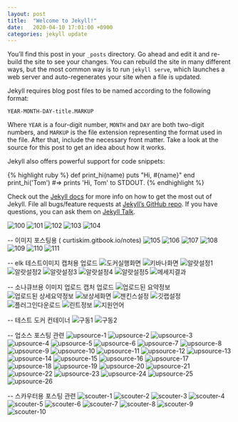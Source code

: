```yaml
---
layout: post
title:  "Welcome to Jekyll!"
date:   2020-04-10 17:01:00 +0900
categories: jekyll update
---
```

You’ll find this post in your `_posts` directory. Go ahead and edit it and re-build the site to see your changes. You can rebuild the site in many different ways, but the most common way is to run `jekyll serve`, which launches a web server and auto-regenerates your site when a file is updated.

Jekyll requires blog post files to be named according to the following format:

`YEAR-MONTH-DAY-title.MARKUP`

Where `YEAR` is a four-digit number, `MONTH` and `DAY` are both two-digit numbers, and `MARKUP` is the file extension representing the format used in the file. After that, include the necessary front matter. Take a look at the source for this post to get an idea about how it works.

Jekyll also offers powerful support for code snippets:

{% highlight ruby %}
def print_hi(name)
  puts "Hi, #{name}"
end
print_hi('Tom')
#=> prints 'Hi, Tom' to STDOUT.
{% endhighlight %}

Check out the [Jekyll docs][jekyll-docs] for more info on how to get the most out of Jekyll. File all bugs/feature requests at [Jekyll’s GitHub repo][jekyll-gh]. If you have questions, you can ask them on [Jekyll Talk][jekyll-talk].

[jekyll-docs]: https://jekyllrb.com/docs/home
[jekyll-gh]:   https://github.com/jekyll/jekyll
[jekyll-talk]: https://talk.jekyllrb.com/


![100](/img/100.png)
![101](/img/101.png)
![102](/img/102.png)
![103](/img/103.png)
![104](/img/104.png)

--
이미지 포스팅용 ( curtiskim.gitbook.io/notes)
![105](/img/spring-cloud/105.png)
![106](/img/spring-cloud/106.png)
![107](/img/spring-cloud/107.png)
![108](/img/spring-cloud/108.png)
![109](/img/spring-cloud/109.png)
![110](/img/spring-cloud/110.png)
![111](/img/spring-cloud/111.png)


-- elk 테스트이미지 캡처용 업로드
![도커실행화면](/img/elk/100.png)
![키바나화면](/img/elk/101.png)
![알랏설정1](/img/elk/102.png)
![알랏설정2](/img/elk/103.png)
![알랏설정3](/img/elk/104.png)
![알랏설정4](/img/elk/105.png)
![알랏설정5](/img/elk/106.png)
![메세지결과](/img/elk/107.png)


-- 소나큐브용 이미지 업로드 캡처 업로드
![업로드된 요약정보](/img/sonar/100.png)
![업로드된 상세요약정보](/img/sonar/101.png)
![보상세화면](/img/sonar/102.png)
![젠킨스설정](/img/sonar/103.png)
![깃랩설정](/img/sonar/104.png)
![플러그인다운로드](/img/sonar/105.png)
![린트정보](/img/sonar/106.png)
![지원언어](/img/sonar/107.png)


-- 테스트 도커 컨테이너
![구동1](/img/test-code/100.png)
![구동2](/img/test-code/101.png)


-- 업소스 포스팅 관련
![upsource-1](/img/upsource/100.png)
![upsource-2](/img/upsource/101.png)
![upsource-3](/img/upsource/102.png)
![upsource-4](/img/upsource/103.png)
![upsource-5](/img/upsource/104.png)
![upsource-6](/img/upsource/105.png)
![upsource-7](/img/upsource/106.png)
![upsource-8](/img/upsource/107.png)
![upsource-9](/img/upsource/108.png)
![upsource-10](/img/upsource/109.png)
![upsource-11](/img/upsource/110.png)
![upsource-12](/img/upsource/111.png)
![upsource-13](/img/upsource/112.png)
![upsource-14](/img/upsource/113.png)
![upsource-15](/img/upsource/114.png)
![upsource-16](/img/upsource/115.png)
![upsource-17](/img/upsource/116.png)
![upsource-18](/img/upsource/117.png)
![upsource-19](/img/upsource/118.png)
![upsource-20](/img/upsource/119.png)
![upsource-21](/img/upsource/120.png)
![upsource-22](/img/upsource/121.png)
![upsource-23](/img/upsource/122.png)
![upsource-24](/img/upsource/123.png)
![upsource-25](/img/upsource/124.png)
![upsource-26](/img/upsource/125.png)


-- 스카우터용 포스팅 관련
![scouter-1](/img/scouter/100.png)
![scouter-2](/img/scouter/101.png)
![scouter-3](/img/scouter/102.png)
![scouter-4](/img/scouter/103.png)
![scouter-5](/img/scouter/104.png)
![scouter-6](/img/scouter/105.png)
![scouter-7](/img/scouter/106.png)
![scouter-8](/img/scouter/107.png)
![scouter-9](/img/scouter/108.png)
![scouter-10](/img/scouter/109.png)
